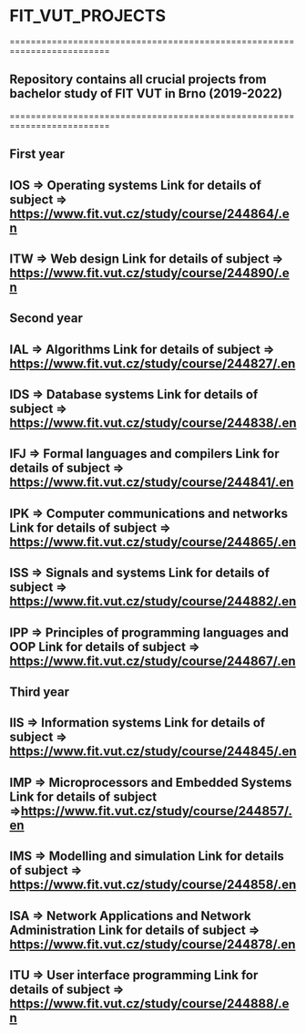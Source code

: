 # FIT_VUT_PROJECTS
=========================================================================
## Repository contains all crucial projects from bachelor study of FIT VUT in Brno (2019-2022)
=========================================================================
## First year
IOS => Operating systems
Link for details of subject => https://www.fit.vut.cz/study/course/244864/.en
-------------------------------------------------------------------------
ITW => Web design
Link for details of subject => https://www.fit.vut.cz/study/course/244890/.en
-------------------------------------------------------------------------
## Second year
IAL => Algorithms
Link for details of subject => https://www.fit.vut.cz/study/course/244827/.en
-------------------------------------------------------------------------
IDS => Database systems
Link for details of subject => https://www.fit.vut.cz/study/course/244838/.en
-------------------------------------------------------------------------
IFJ => Formal languages and compilers
Link for details of subject => https://www.fit.vut.cz/study/course/244841/.en
-------------------------------------------------------------------------
IPK => Computer communications and networks
Link for details of subject => https://www.fit.vut.cz/study/course/244865/.en
-------------------------------------------------------------------------
ISS => Signals and systems
Link for details of subject => https://www.fit.vut.cz/study/course/244882/.en
-------------------------------------------------------------------------
IPP => Principles of programming languages and OOP 
Link for details of subject => https://www.fit.vut.cz/study/course/244867/.en
-------------------------------------------------------------------------
## Third year
IIS => Information systems
Link for details of subject => https://www.fit.vut.cz/study/course/244845/.en
-------------------------------------------------------------------------
IMP => Microprocessors and Embedded Systems
Link for details of subject =>https://www.fit.vut.cz/study/course/244857/.en
-------------------------------------------------------------------------
IMS => Modelling and simulation
Link for details of subject => https://www.fit.vut.cz/study/course/244858/.en
-------------------------------------------------------------------------
ISA => Network Applications and Network Administration
Link for details of subject => https://www.fit.vut.cz/study/course/244878/.en
-------------------------------------------------------------------------
ITU => User interface programming
Link for details of subject => https://www.fit.vut.cz/study/course/244888/.en
-------------------------------------------------------------------------
